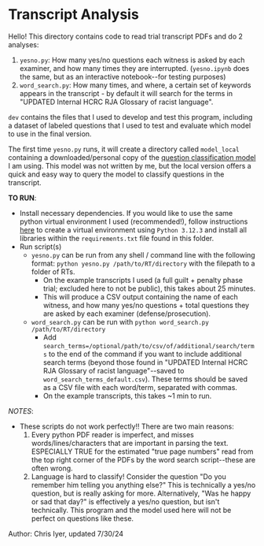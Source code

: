 # Transcript Analysis 

Hello! This directory contains code to read trial transcript PDFs and do 2 analyses:
1. `yesno.py`: How many yes/no questions each witness is asked by each examiner, and how many times they are interrupted. (`yesno.ipynb` does the same, but as an interactive notebook--for testing purposes)
2. `word_search.py`: How many times, and where, a certain set of keywords appears in the transcript - by default it will search for the terms in "UPDATED Internal HCRC RJA Glossary of racist language".


`dev` contains the files that I used to develop and test this program, including a dataset of labeled questions that I used to test and evaluate which model to use in the final version.

The first time `yesno.py` runs, it will create a directory called `model_local` containing a downloaded/personal copy of the [question classification model](https://huggingface.co/PrimeQA/tydi-boolean_question_classifier-xlmr_large-20221117) I am using. This model was not written by me, but the local version offers a quick and easy way to query the model to classify questions in the transcript.


**TO RUN**:
- Install necessary dependencies. If you would like to use the same python virtual environment I used (recommended!), follow instructions [here](https://python.land/virtual-environments/virtualenv#How_to_create_a_Python_venv) to create a virtual environment using `Python 3.12.3` and install all libraries within the `requirements.txt` file found in this folder.
- Run script(s)
    - `yesno.py` can be run from any shell / command line with the following format: `python yesno.py /path/to/RT/directory` with the filepath to a folder of RTs. 
        - On the example transcripts I used (a full guilt + penalty phase trial; excluded here to not be public), this takes about 25 minutes.
        - This will produce a CSV output containing the name of each witness, and how many yes/no questions + total questions they are asked by each examiner (defense/prosecution).
    - `word_search.py` can be run with `python word_search.py /path/to/RT/directory`
        - Add `search_terms=/optional/path/to/csv/of/additional/search/terms` to the end of the command if you want to include additional search terms (beyond those found in "UPDATED Internal HCRC RJA Glossary of racist language"--saved to `word_search_terms_default.csv`). These terms should be saved as a CSV file with each word/term, separated with commas. 
        - On the example transcripts, this takes ~1 min to run.


*NOTES*:
- These scripts do not work perfectly!! There are two main reasons:
    1. Every python PDF reader is imperfect, and misses words/lines/characters that are important in parsing the text. ESPECIALLY TRUE for the estimated "true page numbers" read from the top right corner of the PDFs by the word search script--these are often wrong.
    2. Language is hard to classify! Consider the question "Do you remember him telling you anything else?" This is technically a yes/no question, but is really asking for more. Alternatively, "Was he happy or sad that day?" is effectively a yes/no question, but isn't technically. This program and the model used here will not be perfect on questions like these.


Author: Chris Iyer, updated 7/30/24
